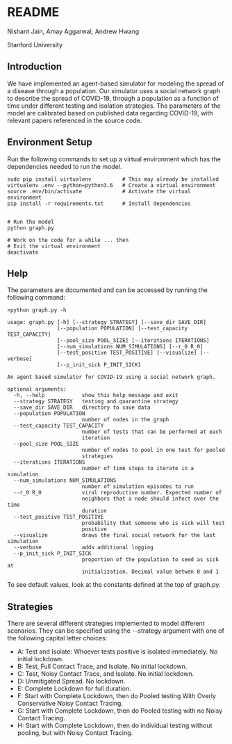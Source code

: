 # README

Nishant Jain, Amay Aggarwal, Andrew Hwang

Stanford University

## Introduction
We have implemented an agent-based simulator for modeling the spread of a disease through a population. Our simulator uses a social network graph to describe the spread of COVID-19, through a population as a function of time under different testing and isolation strategies. The parameters of the model are calibrated based on published data regarding COVID-19, with relevant papers referenced in the source code.

## Environment Setup
Run the following commands to set up a virtual environment which has the dependencies needed to run the model.

```
sudo pip install virtualenv          # This may already be installed
virtualenv .env --python=python3.6   # Create a virtual environment
source .env/bin/activate             # Activate the virtual environment
pip install -r requirements.txt      # Install dependencies


# Run the model
python graph.py

# Work on the code for a while ... then
# Exit the virtual environment
deactivate                           
```

## Help
The parameters are documented and can be accessed by running the following command:
```
>python graph.py -h

usage: graph.py [-h] [--strategy STRATEGY] [--save_dir SAVE_DIR]
                [--population POPULATION] [--test_capacity TEST_CAPACITY]
                [--pool_size POOL_SIZE] [--iterations ITERATIONS]
                [--num_simulations NUM_SIMULATIONS] [--r_0 R_0]
                [--test_positive TEST_POSITIVE] [--visualize] [--verbose]
                [--p_init_sick P_INIT_SICK]

An agent based simulator for COVID-19 using a social network graph.

optional arguments:
  -h, --help            show this help message and exit
  --strategy STRATEGY   testing and quarantine strategy
  --save_dir SAVE_DIR   directory to save data
  --population POPULATION
                        number of nodes in the graph
  --test_capacity TEST_CAPACITY
                        number of tests that can be performed at each
                        iteration
  --pool_size POOL_SIZE
                        number of nodes to pool in one test for pooled
                        strategies
  --iterations ITERATIONS
                        number of time steps to iterate in a simulation
  --num_simulations NUM_SIMULATIONS
                        number of simulation episodes to run
  --r_0 R_0             viral reproductive number. Expected number of
                        neighbors that a node should infect over the time
                        duration
  --test_positive TEST_POSITIVE
                        probability that someone who is sick will test
                        positive
  --visualize           draws the final social network for the last simulation
  --verbose             adds additional logging
  --p_init_sick P_INIT_SICK
                        proportion of the population to seed as sick at
                        initialization. Decimal value betwen 0 and 1

```
To see default values, look at the constants defined at the top of graph.py.

## Strategies
There are several different strategies implemented to model different scenarios. They can be specified using the --strategy argument with one of the following capital letter choices:

* A: Test and Isolate: Whoever tests positive is isolated immediately. No initial lockdown.
* B: Test, Full Contact Trace, and Isolate. No initial lockdown.
* C: Test, Noisy Contact Trace, and Isolate. No initial lockdown.
* D: Unmitigated Spread. No lockdown.
* E: Complete Lockdown for full duration.
* F: Start with Complete Lockdown, then do Pooled testing With Overly Conservative Noisy Contact Tracing.
* G: Start with Complete Lockdown, then do Pooled testing with no Noisy Contact Tracing.
* H: Start with Complete Lockdown, then do individual testing without pooling, but with Noisy Contact Tracing.

